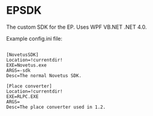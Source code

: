 # EPSDK

The custom SDK for the EP.
Uses WPF VB.NET .NET 4.0.

Example config.ini file:
~~~~~~~~ 

[NovetusSDK]
Location=!currentdir!
EXE=Novetus.exe
ARGS=-sdk
Desc=The normal Novetus SDK.

[Place converter]
Location=!currentdir!
EXE=RLPC.EXE
ARGS=
Desc=The place converter used in 1.2.
